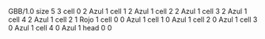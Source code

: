 <gs-board without-header> GBB/1.0
size 5 3
cell 0 2 Azul 1 
cell 1 2 Azul 1 
cell 2 2 Azul 1 
cell 3 2 Azul 1 
cell 4 2 Azul 1 
cell 2 1 Rojo 1 
cell 0 0 Azul 1 
cell 1 0 Azul 1 
cell 2 0 Azul 1 
cell 3 0 Azul 1 
cell 4 0 Azul 1 
head 0 0 </gs-board>